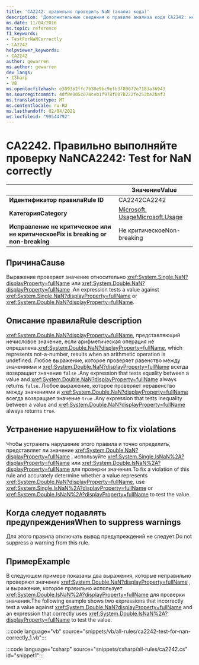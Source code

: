 ```yaml
---
title: 'CA2242: правильно проверить NaN (анализ кода)'
description: 'Дополнительные сведения о правиле анализа кода CA2242: неправильное тестирование NaN'
ms.date: 11/04/2016
ms.topic: reference
f1_keywords:
- TestForNaNCorrectly
- CA2242
helpviewer_keywords:
- CA2242
author: gewarren
ms.author: gewarren
dev_langs:
- CSharp
- VB
ms.openlocfilehash: e3093b2ffc7b30e9bc9efb3f89072e7183a36943
ms.sourcegitcommit: 4df8e005c074ceb1f978f007b222fe253be2baf3
ms.translationtype: MT
ms.contentlocale: ru-RU
ms.lasthandoff: 02/04/2021
ms.locfileid: "99544792"
---
```

# <a name="ca2242-test-for-nan-correctly"></a><span data-ttu-id="bc88c-103">CA2242. Правильно выполняйте проверку NaN</span><span class="sxs-lookup"><span data-stu-id="bc88c-103">CA2242: Test for NaN correctly</span></span>

| | <span data-ttu-id="bc88c-104">Значение</span><span class="sxs-lookup"><span data-stu-id="bc88c-104">Value</span></span> |
|-|-|
| <span data-ttu-id="bc88c-105">**Идентификатор правила**</span><span class="sxs-lookup"><span data-stu-id="bc88c-105">**Rule ID**</span></span> |<span data-ttu-id="bc88c-106">CA2242</span><span class="sxs-lookup"><span data-stu-id="bc88c-106">CA2242</span></span>|
| <span data-ttu-id="bc88c-107">**Категория**</span><span class="sxs-lookup"><span data-stu-id="bc88c-107">**Category**</span></span> |[<span data-ttu-id="bc88c-108">Microsoft. Usage</span><span class="sxs-lookup"><span data-stu-id="bc88c-108">Microsoft.Usage</span></span>](usage-warnings.md)|
| <span data-ttu-id="bc88c-109">**Исправление не критическое или не критическое**</span><span class="sxs-lookup"><span data-stu-id="bc88c-109">**Fix is breaking or non-breaking**</span></span> |<span data-ttu-id="bc88c-110">Не критическое</span><span class="sxs-lookup"><span data-stu-id="bc88c-110">Non-breaking</span></span>|

## <a name="cause"></a><span data-ttu-id="bc88c-111">Причина</span><span class="sxs-lookup"><span data-stu-id="bc88c-111">Cause</span></span>

<span data-ttu-id="bc88c-112">Выражение проверяет значение относительно <xref:System.Single.NaN?displayProperty=fullName> или <xref:System.Double.NaN?displayProperty=fullName> .</span><span class="sxs-lookup"><span data-stu-id="bc88c-112">An expression tests a value against <xref:System.Single.NaN?displayProperty=fullName> or <xref:System.Double.NaN?displayProperty=fullName>.</span></span>

## <a name="rule-description"></a><span data-ttu-id="bc88c-113">Описание правила</span><span class="sxs-lookup"><span data-stu-id="bc88c-113">Rule description</span></span>

<span data-ttu-id="bc88c-114"><xref:System.Double.NaN?displayProperty=fullName>, представляющий нечисловое значение, если арифметическая операция не определена.</span><span class="sxs-lookup"><span data-stu-id="bc88c-114"><xref:System.Double.NaN?displayProperty=fullName>, which represents not-a-number, results when an arithmetic operation is undefined.</span></span> <span data-ttu-id="bc88c-115">Любое выражение, которое проверяет равенство между значениями и <xref:System.Double.NaN?displayProperty=fullName> всегда возвращает значение `false` .</span><span class="sxs-lookup"><span data-stu-id="bc88c-115">Any expression that tests equality between a value and <xref:System.Double.NaN?displayProperty=fullName> always returns `false`.</span></span> <span data-ttu-id="bc88c-116">Любое выражение, которое проверяет неравенство между значениями и <xref:System.Double.NaN?displayProperty=fullName> всегда возвращает значение `true` .</span><span class="sxs-lookup"><span data-stu-id="bc88c-116">Any expression that tests inequality between a value and <xref:System.Double.NaN?displayProperty=fullName> always returns `true`.</span></span>

## <a name="how-to-fix-violations"></a><span data-ttu-id="bc88c-117">Устранение нарушений</span><span class="sxs-lookup"><span data-stu-id="bc88c-117">How to fix violations</span></span>

<span data-ttu-id="bc88c-118">Чтобы устранить нарушение этого правила и точно определить, представляет ли значение <xref:System.Double.NaN?displayProperty=fullName> , используйте <xref:System.Single.IsNaN%2A?displayProperty=fullName> или <xref:System.Double.IsNaN%2A?displayProperty=fullName> для проверки значения.</span><span class="sxs-lookup"><span data-stu-id="bc88c-118">To fix a violation of this rule and accurately determine whether a value represents <xref:System.Double.NaN?displayProperty=fullName>, use <xref:System.Single.IsNaN%2A?displayProperty=fullName> or <xref:System.Double.IsNaN%2A?displayProperty=fullName> to test the value.</span></span>

## <a name="when-to-suppress-warnings"></a><span data-ttu-id="bc88c-119">Когда следует подавлять предупреждения</span><span class="sxs-lookup"><span data-stu-id="bc88c-119">When to suppress warnings</span></span>

<span data-ttu-id="bc88c-120">Для этого правила отключать вывод предупреждений не следует.</span><span class="sxs-lookup"><span data-stu-id="bc88c-120">Do not suppress a warning from this rule.</span></span>

## <a name="example"></a><span data-ttu-id="bc88c-121">Пример</span><span class="sxs-lookup"><span data-stu-id="bc88c-121">Example</span></span>

<span data-ttu-id="bc88c-122">В следующем примере показаны два выражения, которые неправильно проверяют значение <xref:System.Double.NaN?displayProperty=fullName> , и выражение, которое правильно использует <xref:System.Double.IsNaN%2A?displayProperty=fullName> для проверки значения.</span><span class="sxs-lookup"><span data-stu-id="bc88c-122">The following example shows two expressions that incorrectly test a value against <xref:System.Double.NaN?displayProperty=fullName> and an expression that correctly uses <xref:System.Double.IsNaN%2A?displayProperty=fullName> to test the value.</span></span>

:::code language="vb" source="snippets/vb/all-rules/ca2242-test-for-nan-correctly_1.vb":::

:::code language="csharp" source="snippets/csharp/all-rules/ca2242.cs" id="snippet1":::
